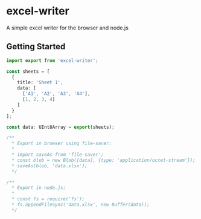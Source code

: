 # excel-writer
A simple excel writer for the browser and node.js


## Getting Started

```typescript
import export from 'excel-writer';

const sheets = [
  {
    title: 'Sheet 1',
    data: [
      ['A1', 'A2', 'A3', 'A4'],
      [1, 2, 3, 4]
    ]
  }
];

const data: UInt8Array = export(sheets);

/** 
  * Export in browser using file-saver:
  *  
  * import saveAs from 'file-saver';
  * const blob = new Blob([data], {type: 'application/octet-stream'});
  * saveAs(blob, 'data.xlsx');
  */

/** 
  * Export in node.js: 
  *
  * const fs = require('fs');
  * fs.appendFileSync('data.xlsx', new Buffer(data));
  */
```